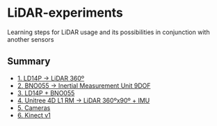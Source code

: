 # LiDAR-experiments
Learning steps for LiDAR usage and its possibilities in conjunction with another sensors

## Summary

* [1. LD14P -> LiDAR 360º](1-LD14P.md)
* [2. BNO055 -> Inertial Measurement Unit 9DOF](2-BNO055.md)
* [3. LD14P + BNO055](3-LD14P_BNO055.md)
* [4. Unitree 4D L1 RM -> LiDAR 360ºx90º + IMU](4-L1RM.md)
* [5. Cameras](5-Cameras.md)
* [6. Kinect v1](6-Kinect.md)

<!-- 
git init
git remote add origin https://github.com/HumbertoDiego/lidar-experiments
git pull origin main
#Do and push changes:
git add * ; git commit -m "update Readme and files"; git push -u origin main
#Pull changes
git pull origin main
 -->
